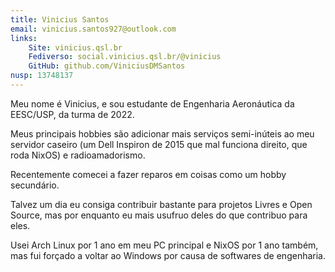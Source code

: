 ```yaml
---
title: Vinicius Santos
email: vinicius.santos927@outlook.com
links:
    Site: vinicius.qsl.br
    Fediverso: social.vinicius.qsl.br/@vinicius
    GitHub: github.com/ViniciusDMSantos
nusp: 13748137
---
```


Meu nome é Vinicius, e sou estudante de Engenharia Aeronáutica da EESC/USP, da turma de 2022.

Meus principais hobbies são adicionar mais serviços semi-inúteis ao meu servidor caseiro (um Dell Inspiron de 2015 que mal funciona direito, que roda NixOS) e radioamadorismo.

Recentemente comecei a fazer reparos em coisas como um hobby secundário.

Talvez um dia eu consiga contribuir bastante para projetos Livres e Open Source, mas por enquanto eu mais usufruo deles do que contribuo para eles.

Usei Arch Linux por 1 ano em meu PC principal e NixOS por 1 ano também, mas fui forçado a voltar ao Windows por causa de softwares de engenharia.